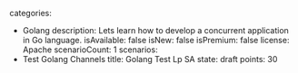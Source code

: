 categories:
  - Golang
description: Lets learn how to develop a concurrent application in Go language.
isAvailable: false
isNew: false
isPremium: false
license: Apache
scenarioCount: 1
scenarios:
  - Test Golang Channels
title: Golang Test Lp SA
state: draft
points: 30
